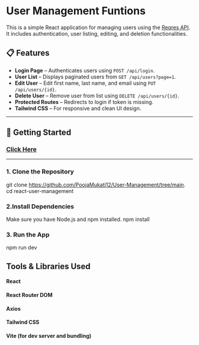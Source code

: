# User Management Funtions

This is a simple React application for managing users using the [Reqres API](https://reqres.in/). It includes authentication, user listing, editing, and deletion functionalities.

## 📋 Features

- **Login Page** – Authenticates users using `POST /api/login`.
- **User List** – Displays paginated users from `GET /api/users?page=1`.
- **Edit User** – Edit first name, last name, and email using `PUT /api/users/{id}`.
- **Delete User** – Remove user from list using `DELETE /api/users/{id}`.
- **Protected Routes** – Redirects to login if token is missing.
- **Tailwind CSS** – For responsive and clean UI design.

---

## 🚀 Getting Started
### [Click Here](https://user-management-eight-self.vercel.app/)

---

### 1. Clone the Repository
git clone https://github.com/PoojaMukati12/User-Management/tree/main.
cd react-user-management

### 2.Install Dependencies
Make sure you have Node.js and npm installed.
npm install

### 3. Run the App
npm run dev

## Tools & Libraries Used

#### React
#### React Router DOM
#### Axios
#### Tailwind CSS
#### Vite (for dev server and bundling)






